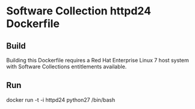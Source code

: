 Software Collection httpd24 Dockerfile
===================

Build
-----

Building this Dockerfile requires a Red Hat Enterprise Linux 7 host
system with Software Collections entitlements available.

Run
-----

docker run -t -i httpd24 python27 /bin/bash

